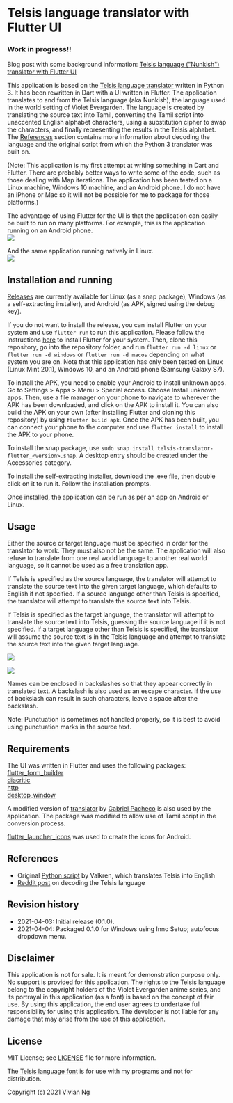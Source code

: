 # Telsis language translator with Flutter UI

### Work in progress!!

Blog post with some background information: [Telsis language ("Nunkish") translator with Flutter UI](https://teck78.blogspot.com/2021/04/telsis-language-nunkish-translator-with.html)<br>

This application is based on the [Telsis language translator](https://github.com/vivian-ng/telsis_translator) written in Python 3. It has been rewritten in Dart with a UI written in Flutter. The application translates to and from the Telsis language (aka Nunkish), the language used in the world setting of Violet Evergarden. The language is created by translating the source text into Tamil, converting the Tamil script into unaccented English alphabet characters, using a substitution cipher to swap the characters, and finally representing the results in the Telsis alphabet. The [References](#references) section contains more information about decoding the language and the original script from which the Python 3 translator was built on.

(Note: This application is my first attempt at writing something in Dart and Flutter. There are probably better ways to write some of the code, such as those dealing with Map iterations. The application has been tested on a Linux machine, Windows 10 machine, and an Android phone. I do not have an iPhone or Mac so it will not be possible for me to package for those platforms.)

The advantage of using Flutter for the UI is that the application can easily be built to run on many platforms. For example, this is the application running on an Android phone.<br>
![](screenshots/fromJAtoTEL.jpg)


And the same application running natively in Linux.<br>
![](screenshots/onLinux.png)

## Installation and running
[Releases](https://github.com/vivian-ng/telsis_translator_flutter/releases) are currently available for Linux (as a snap package), Windows (as a self-extracting installer), and Android (as APK, signed using the debug key).

If you do not want to install the release, you can install Flutter on your system and use `flutter run` to run this application. Please follow the instructions [here](https://flutter.dev/docs/get-started/install) to install Flutter for your system. Then, clone this repository, go into the repository folder, and run `flutter run -d linux` or `flutter run -d windows` or `flutter run -d macos` depending on what system you are on. Note that this application has only been tested on Linux (Linux Mint 20.1), Windows 10, and an Android phone (Samsung Galaxy S7).

To install the APK, you need to enable your Android to install unknown apps. Go to Settings > Apps > Menu > Special access. Choose Install unknown apps. Then, use a file manager on your phone to navigate to wherever the APK has been downloaded, and click on the APK to install it. You can also build the APK on your own (after installing Flutter and cloning this repository) by using `flutter build apk`. Once the APK has been built, you can connect your phone to the computer and use `flutter install` to install the APK to your phone.

To install the snap package, use `sudo snap install telsis-translator-flutter_<version>.snap`. A desktop entry should be created under the Accessories category.

To install the self-extracting installer, download the .exe file, then double click on it to run it. Follow the installation prompts.

Once installed, the application can be run as per an app on Android or Linux.

## Usage
Either the source or target language must be specified in order for the translator to work. They must also not be the same. The application will also refuse to translate from one real world language to another real world language, so it cannot be used as a free translation app.

If Telsis is specified as the source language, the translator will attempt to translate the source text into the given target language, which defaults to English if not specified. If a source language other than Telsis is specified, the translator will attempt to translate the source text into Telsis.

If Telsis is specified as the target language, the translator will attempt to translate the source text into Telsis, guessing the source language if it is not specified. If a target language other than Telsis is specified, the translator will assume the source text is in the Telsis language and attempt to translate the source text into the given target language.

![](screenshots/onWindows.png)


![](screenshots/fromTELtoJA.jpg)


Names can be enclosed in backslashes so that they appear correctly in translated text. A backslash is also used as an escape character. If the use of backslash can result in such characters, leave a space after the backslash.

Note: Punctuation is sometimes not handled properly, so it is best to avoid using punctuation marks in the source text.

## Requirements
The UI was written in Flutter and uses the following packages:<br>
[flutter_form_builder](https://pub.dev/packages/flutter_form_builder)<br>
[diacritic](https://pub.dev/packages/diacritic)<br>
[http](https://pub.dev/packages/http)<br>
[desktop_window](https://pub.dev/packages/desktop_window)<br>

A modified version of [translator](https://pub.dev/packages/translator)
by [Gabriel Pacheco](https://github.com/gabrielpacheco23) is also used by the application. The package was modified to allow use of Tamil script in the conversion process.

[flutter_launcher_icons](https://pub.dev/packages/flutter_launcher_icons) was used to create the icons for Android.

## References
- Original [Python script](https://repl.it/@ValkrenDarklock/NunkishTrans) by Valkren, which translates Telsis into English
- [Reddit post](https://www.reddit.com/r/anime/comments/88bbob/violet_evergarden_alphabet_and_language_part_2/) on decoding the Telsis language

## Revision history
- 2021-04-03: Initial release (0.1.0).
- 2021-04-04: Packaged 0.1.0 for Windows using Inno Setup; autofocus dropdown menu.

## Disclaimer
This application is not for sale. It is meant for demonstration purpose only. No support is provided for this application. The rights to the Telsis language belong to the copyright holders of the Violet Evergarden anime series, and its portrayal in this application (as a font) is based on the concept of fair use. By using this application, the end user agrees to undertake full responsibility for using this application. The developer is not liable for any damage that may arise from the use of this application.

## License
MIT License; see [LICENSE](LICENSE) file for more information.

The [Telsis language font](fonts/TelsisTyped.otf) is for use with my programs and not for distribution.


Copyright (c) 2021 Vivian Ng

